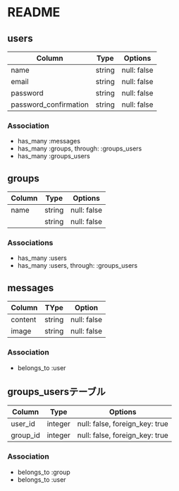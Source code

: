 # README

## users

|Column|Type|Options|
|------|----|-------|
|name|string|null: false|
|email|string|null: false|
|password|string|null: false|
|password_confirmation|string|null: false|

### Association
- has_many :messages
- has_many :groups, through: :groups_users
- has_many :groups_users

## groups

|Column|Type|Options|
|------|----|-------|
|name|string|null: false|
||string|null: false|

### Associations
- has_many :users
- has_many :users, through: :groups_users


## messages

|Column|TYpe|Option|
|------|----|------|
|content|string|null: false|
|image|string|null: false|


### Association
- belongs_to :user


## groups_usersテーブル

|Column|Type|Options|
|------|----|-------|
|user_id|integer|null: false, foreign_key: true|
|group_id|integer|null: false, foreign_key: true|

### Association
- belongs_to :group
- belongs_to :user